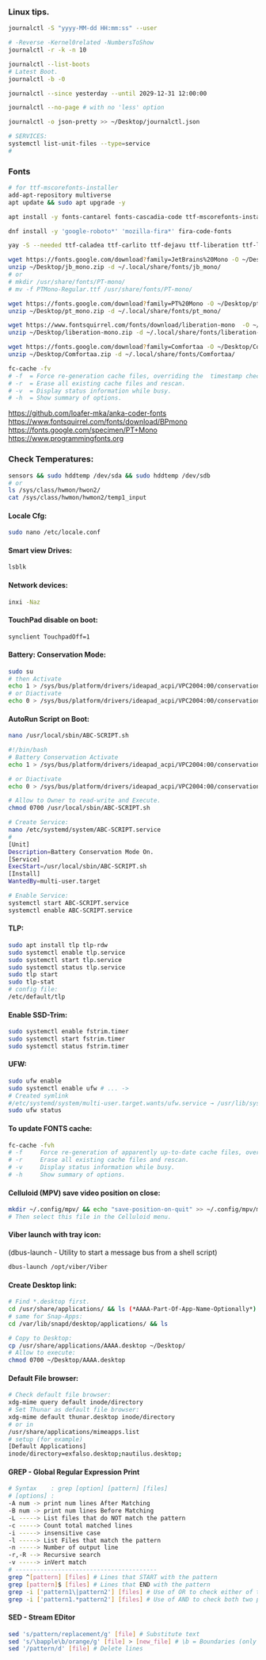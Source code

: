 ### Linux tips.

```sh
journalctl -S "yyyy-MM-dd HH:mm:ss" --user

# -Reverse -Kernel0related -NumbersToShow
journalctl -r -k -n 10

journalctl --list-boots
# Latest Boot.
journalctl -b -0

journalctl --since yesterday --until 2029-12-31 12:00:00

journalctl --no-page # with no 'less' option

journalctl -o json-pretty >> ~/Desktop/journalctl.json

# SERVICES:
systemctl list-unit-files --type=service
#
```

### Fonts
```sh
# for ttf-mscorefonts-installer
add-apt-repository multiverse 
apt update && sudo apt upgrade -y

apt install -y fonts-cantarel fonts-cascadia-code ttf-mscorefonts-installer

dnf install -y 'google-roboto*' 'mozilla-fira*' fira-code-fonts

yay -S --needed ttf-caladea ttf-carlito ttf-dejavu ttf-liberation ttf-linux-libertine-g adobe-source-code-pro-fonts adobe-source-sans-pro-fonts adobe-source-serif-pro-fonts ttf-fira-code

wget https://fonts.google.com/download?family=JetBrains%20Mono -O ~/Desktop/jb_mono.zip
unzip ~/Desktop/jb_mono.zip -d ~/.local/share/fonts/jb_mono/
# or
# mkdir /usr/share/fonts/PT-mono/
# mv -f PTMono-Regular.ttf /usr/share/fonts/PT-mono/

wget https://fonts.google.com/download?family=PT%20Mono -O ~/Desktop/pt_mono.zip
unzip ~/Desktop/pt_mono.zip -d ~/.local/share/fonts/pt_mono/

wget https://www.fontsquirrel.com/fonts/download/liberation-mono  -O ~/Desktop/liberation-mono.zip
unzip ~/Desktop/liberation-mono.zip -d ~/.local/share/fonts/liberation-mono/

wget https://fonts.google.com/download?family=Comfortaa -O ~/Desktop/Comfortaa.zip
unzip ~/Desktop/Comfortaa.zip -d ~/.local/share/fonts/Comfortaa/

fc-cache -fv
# -f  = Force re-generation cache files, overriding the  timestamp checking.
# -r  = Erase all existing cache files and rescan.
# -v  = Display status information while busy.
# -h  = Show summary of options.
```
https://github.com/loafer-mka/anka-coder-fonts
https://www.fontsquirrel.com/fonts/download/BPmono
https://fonts.google.com/specimen/PT+Mono
https://www.programmingfonts.org

### Check Temperatures:
```sh
sensors && sudo hddtemp /dev/sda && sudo hddtemp /dev/sdb
# or
ls /sys/class/hwmon/hwon2/
cat /sys/class/hwmon/hwmon2/temp1_input
```

#### Locale Cfg:
```sh
sudo nano /etc/locale.conf
```

#### Smart view Drives:
```sh
lsblk
```

#### Network devices:
```sh
inxi -Naz
```

#### TouchPad disable on boot:
```sh
synclient TouchpadOff=1
```

#### Battery: Conservation Mode:
```sh
sudo su
# then Activate
echo 1 > /sys/bus/platform/drivers/ideapad_acpi/VPC2004:00/conservation_mode
# or Diactivate
echo 0 > /sys/bus/platform/drivers/ideapad_acpi/VPC2004:00/conservation_mode
```

#### AutoRun Script on Boot:
```sh
nano /usr/local/sbin/ABC-SCRIPT.sh

#!/bin/bash
# Battery Conservation Activate
echo 1 > /sys/bus/platform/drivers/ideapad_acpi/VPC2004:00/conservation_mode

# or Diactivate
echo 0 > /sys/bus/platform/drivers/ideapad_acpi/VPC2004:00/conservation_mode

# Allow to Owner to read-write and Execute.
chmod 0700 /usr/local/sbin/ABC-SCRIPT.sh

# Create Service:
nano /etc/systemd/system/ABC-SCRIPT.service
#
[Unit]
Description=Battery Conservation Mode On.
[Service]
ExecStart=/usr/local/sbin/ABC-SCRIPT.sh
[Install]
WantedBy=multi-user.target

# Enable Service:
systemctl start ABC-SCRIPT.service
systemctl enable ABC-SCRIPT.service
```

#### TLP:
```sh
sudo apt install tlp tlp-rdw
sudo systemctl enable tlp.service
sudo systemctl start tlp.service
sudo systemctl status tlp.service
sudo tlp start
sudo tlp-stat
# config file:
/etc/default/tlp
```

#### Enable SSD-Trim:
```sh
sudo systemctl enable fstrim.timer
sudo systemctl start fstrim.timer
sudo systemctl status fstrim.timer
```

#### UFW:
```sh
sudo ufw enable
sudo systemctl enable ufw # ... ->
# Created symlink 
#/etc/systemd/system/multi-user.target.wants/ufw.service → /usr/lib/systemd/system/ufw.service
sudo ufw status
```

#### To update FONTS cache:
```sh
fc-cache -fvh
# -f     Force re-generation of apparently up-to-date cache files, overriding timestamp
# -r     Erase all existing cache files and rescan.
# -v     Display status information while busy.
# -h     Show summary of options.
```

#### Celluloid (MPV) save video position on close:
```sh
mkdir ~/.config/mpv/ && echo "save-position-on-quit" >> ~/.config/mpv/mpv.conf
# Then select this file in the Celluloid menu.
```

#### Viber launch with tray icon:
(dbus-launch - Utility to start a message bus from a shell script)
```sh
dbus-launch /opt/viber/Viber
```

#### Create Desktop link:
```sh
# Find *.desktop first.
cd /usr/share/applications/ && ls (*AAAA-Part-Of-App-Name-Optionally*)
# same for Snap-Apps:
cd /var/lib/snapd/desktop/applications/ && ls

# Copy to Desktop:
cp /usr/share/applications/AAAA.desktop ~/Desktop/
# Allow to execute:
chmod 0700 ~/Desktop/AAAA.desktop
```

#### Default File browser:
```sh
# Check default file browser:
xdg-mime query default inode/directory
# Set Thunar as default file browser:
xdg-mime default thunar.desktop inode/directory
# or in
/usr/share/applications/mimeapps.list 
# setup (for example)
[Default Applications]
inode/directory=exfalso.desktop;nautilus.desktop;
```

#### GREP - Global Regular Expression Print
```sh
# Syntax    : grep [option] [pattern] [files]
# [options] :
-A num -> print num lines After Matching
-B num -> print num lines Before Matching
-L -----> List files that do NOT match the pattern
-c -----> Count total matched lines
-i -----> insensitive case
-l -----> List Files that match the pattern
-n -----> Number of output line
-r,-R --> Recursive search
-v -----> inVert match
# ----------------------------------------
grep ^[pattern] [files] # Lines that START with the pattern
grep [pattern]$ [files] # Lines that END with the pattern
grep -i ['pattern1\|pattern2'] [files] # Use of OR to check either of two patterns
grep -i ['pattern1.*pattern2'] [files] # Use of AND to check both two patterns
```

#### SED - Stream EDitor
```sh
sed 's/pattern/replacement/g' [file] # Substitute text 
sed 's/\bapple\b/orange/g' [file] > [new_file] # \b = Boundaries (only absolute! match)
sed '/pattern/d' [file] # Delete lines
```